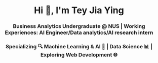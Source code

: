 
<h1 align="center">Hi 👋, I'm Tey Jia Ying</h1>
<h3 align="center">Business Analytics Undergraduate @ NUS | Working Experiences: AI Engineer/Data analytics/AI research intern</h3>
<h3 align="center">Specializing 🔍 Machine Learning & AI 🤖 | Data Science 📊 | Exploring Web Development 🌐</h3>

<!--
**jiayingtjy/jiayingtjy** is a ✨ _special_ ✨ repository because its `README.md` (this file) appears on your GitHub profile.

Here are some ideas to get you started:

- 🔭 I’m currently working on ...
- 🌱 I’m currently learning ...
- 👯 I’m looking to collaborate on ...
- 🤔 I’m looking for help with ...
- 💬 Ask me about ...
- 📫 How to reach me: ...
- 😄 Pronouns: ...
- ⚡ Fun fact: ...
-->
